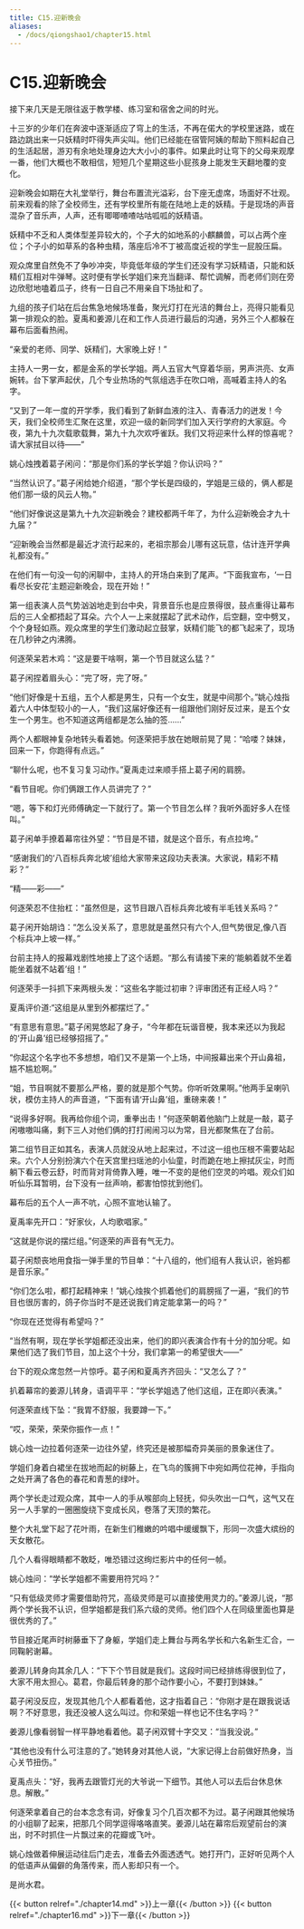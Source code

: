 ```yaml
---
title: C15.迎新晚会
aliases:
  - /docs/qiongshao1/chapter15.html
---
```


# C15.迎新晚会

接下来几天是无限往返于教学楼、练习室和宿舍之间的时光。

十三岁的少年们在奔波中逐渐适应了穹上的生活，不再在偌大的学校里迷路，或在路边跳出来一只妖精时吓得失声尖叫。他们已经能在宿管阿姨的帮助下照料起自己的生活起居，游刃有余地处理身边大大小小的事件。如果此时让穹下的父母来观摩一番，他们大概也不敢相信，短短几个星期这些小屁孩身上能发生天翻地覆的变化。

迎新晚会如期在大礼堂举行，舞台布置流光溢彩，台下座无虚席，场面好不壮观。前来观看的除了全校师生，还有学校里所有能在陆地上走的妖精。于是现场的声音混杂了音乐声，人声，还有唧唧喳喳咕咕呱呱的妖精语。

妖精中不乏和人类体型差异较大的，个子大的如地系的小麒麟兽，可以占两个座位；个子小的如草系的各种虫精，落座后冷不丁被高度近视的学生一屁股压扁。

观众席里自然免不了争吵冲突，毕竟低年级的学生们还没有学习妖精语，只能和妖精们互相对牛弹琴。这时便有学长学姐们来充当翻译、帮忙调解，而老师们则在旁边欣慰地嗑着瓜子，终有一日自己不用亲自下场扯和了。

九组的孩子们站在后台焦急地候场准备，聚光灯打在光洁的舞台上，亮得只能看见第一排观众的脸。夏禹和姜源儿在和工作人员进行最后的沟通，另外三个人都躲在幕布后面看热闹。

“亲爱的老师、同学、妖精们，大家晚上好！”

主持人一男一女，都是金系的学长学姐。两人五官大气穿着华丽，男声洪亮、女声婉转。台下掌声起伏，几个专业热场的气氛组选手在吹口哨，高喊着主持人的名字。

“又到了一年一度的开学季，我们看到了新鲜血液的注入、青春活力的迸发！今天，我们全校师生汇聚在这里，欢迎一级的新同学们加入天行学府的大家庭。今夜，第九十九次载歌载舞，第九十九次欢呼雀跃。我们又将迎来什么样的惊喜呢？请大家拭目以待——”

姚心烛拽着葛子闲问：“那是你们系的学长学姐？你认识吗？”

“当然认识了。”葛子闲给她介绍道，“那个学长是四级的，学姐是三级的，俩人都是他们那一级的风云人物。”

“他们好像说这是第九十九次迎新晚会？建校都两千年了，为什么迎新晚会才九十九届？”

“迎新晚会当然都是最近才流行起来的，老祖宗那会儿哪有这玩意，估计连开学典礼都没有。”

在他们有一句没一句的闲聊中，主持人的开场白来到了尾声。“下面我宣布，‘一日看尽长安花’主题迎新晚会，现在开始！”

第一组表演人员气势汹汹地走到台中央，背景音乐也是应景得很，鼓点重得让幕布后的三人全都捂起了耳朵。六个人一上来就摆起了武术动作，后空翻，空中劈叉，个个身轻如燕。观众席里的学生们激动起立鼓掌，妖精们能飞的都飞起来了，现场在几秒钟之内沸腾。

何逐荣呆若木鸡：“这是要干啥啊，第一个节目就这么猛？”

葛子闲捏着眉头心：“完了呀，完了呀。”

“他们好像是十五组，五个人都是男生，只有一个女生，就是中间那个。”姚心烛指着六人中体型较小的一人，“我们这届好像还有一组跟他们刚好反过来，是五个女生一个男生。也不知道这两组都是怎么抽的签......”

两个人都眼神复杂地转头看着她。何逐荣把手放在她眼前晃了晃：“哈喽？妹妹，回来一下，你跑得有点远。”

“聊什么呢，也不复习复习动作。”夏禹走过来顺手搭上葛子闲的肩膀。

“看节目呢。你们俩跟工作人员讲完了？”

“嗯，等下和灯光师傅确定一下就行了。第一个节目怎么样？我听外面好多人在怪叫。”

葛子闲单手撩着幕帘往外望：“节目是不错，就是这个音乐，有点拉垮。”

“感谢我们的‘八百标兵奔北坡’组给大家带来这段功夫表演。大家说，精彩不精彩？”

“精——彩——”

何逐荣忍不住抬杠：“虽然但是，这节目跟八百标兵奔北坡有半毛钱关系吗？”

葛子闲开始胡诌：“怎么没关系了，意思就是虽然只有六个人,但气势很足,像八百个标兵冲上坡一样。”

台前主持人的报幕戏剧性地接上了这个话题。“那么有请接下来的‘能躺着就不坐着能坐着就不站着’组！”

何逐荣手一抖抓下来两根头发：“这些名字能过初审？评审团还有正经人吗？”

夏禹评价道:“这组是从里到外都摆烂了。”

“有意思有意思。”葛子闲晃悠起了身子，“今年都在玩谐音梗，我本来还以为我起的‘开山鼻’组已经够招摇了。”

“你起这个名字也不多想想，咱们又不是第一个上场，中间报幕出来个开山鼻祖，尴不尴尬啊。”

“姐，节目啊就不要那么严格，要的就是那个气势。你听听效果啊。”他两手呈喇叭状，模仿主持人的声音道，“下面有请‘开山鼻’组，重磅来袭！”

“说得多好啊。我再给你组个词，重拳出击！”何逐荣朝着他脑门上就是一敲，葛子闲嗷嗷叫痛，剩下三人对他们俩的打打闹闹习以为常，目光都聚焦在了台前。

第二组节目正如其名，表演人员就没从地上起来过，不过这一组也压根不需要站起来。六个人分别扮演六个在天宫里扫瑶池的小仙童，时而跪在地上擦拭灰尘，时而躺下看云卷云舒，时而背对背倚靠入睡，唯一不变的是他们空灵的吟唱。观众们如听仙乐耳暂明，台下没有一丝声响，都害怕惊扰到他们。

幕布后的五个人一声不吭，心照不宣地认输了。

夏禹率先开口：“好家伙，人均歌唱家。”

“这就是你说的摆烂组。”何逐荣的声音有气无力。

葛子闲颓丧地用食指一弹手里的节目单：“十八组的，他们组有人我认识，爸妈都是音乐家。”

“你们怎么啦，都打起精神来！”姚心烛挨个抓着他们的肩膀摇了一遍，“我们的节目也很厉害的，鸽子你当时不是还说我们肯定能拿第一的吗？”

“你现在还觉得有希望吗？”

“当然有啊，现在学长学姐都还没出来，他们的即兴表演合作有十分的加分呢。如果他们选了我们节目，加上这个十分，我们拿第一的希望很大——”

台下的观众席忽然一片惊呼。葛子闲和夏禹齐齐回头：“又怎么了？”

扒着幕帘的姜源儿转身，语调平平：“学长学姐选了他们这组，正在即兴表演。”

何逐荣直线下坠：“我胃不舒服，我要蹲一下。”

“哎，荣荣，荣荣你振作一点！”

姚心烛一边拉着何逐荣一边往外望，终究还是被那幅奇异美丽的景象迷住了。

学姐们身着白裙坐在拔地而起的树藤上，在飞鸟的簇拥下中宛如两位花神，手指向之处开满了各色的春花和青葱的绿叶。

两个学长走过观众席，其中一人的手从喉部向上轻抚，仰头吹出一口气，这气又在另一人手掌的一圈圈旋绕下变成长风，卷落了天顶的繁花。

整个大礼堂下起了花叶雨，在新生们稚嫩的吟唱中缓缓飘下，形同一次盛大缤纷的天女散花。

几个人看得眼睛都不敢眨，唯恐错过这绚烂影片中的任何一帧。

姚心烛问：“学长学姐都不需要用符咒吗？”

“只有低级灵师才需要借助符咒，高级灵师是可以直接使用灵力的。”姜源儿说，“那两个学长我不认识，但学姐都是我们系六级的灵师。他们四个人在同级里面也算是很优秀的了。”

节目接近尾声时树藤垂下了身躯，学姐们走上舞台与两名学长和六名新生汇合，一同鞠躬谢幕。

姜源儿转身向其余几人：“下下个节目就是我们。这段时间已经排练得很到位了，大家不用太担心。葛君，你最后转身的那个动作要小心，不要打到妹妹。”

葛子闲没反应，发现其他几个人都看着他，这才指着自己：“你刚才是在跟我说话啊？不好意思，我还没被人这么叫过。你和荣姐一样也记不住名字吗？”

姜源儿像看弱智一样平静地看着他。葛子闲双臂十字交叉：“当我没说。”

“其他也没有什么可注意的了。”她转身对其他人说，“大家记得上台前做好热身，当心关节扭伤。”

夏禹点头：“好，我再去跟管灯光的大爷说一下细节。其他人可以去后台休息休息。解散。”

何逐荣拿着自己的台本念念有词，好像复习个几百次都不为过。葛子闲跟其他候场的小组聊了起来，把那几个同学逗得咯咯直笑。姜源儿站在幕帘后观望前台的演出，时不时抓住一片飘过来的花瓣或飞叶。

姚心烛做着伸展运动往后门走去，准备去外面透透气。她打开门，正好听见两个人的低语声从偏僻的角落传来，而人影却只有一个。

是尚水君。

{{< button relref="./chapter14.md" >}}上一章{{< /button >}}
{{< button relref="./chapter16.md" >}}下一章{{< /button >}}
